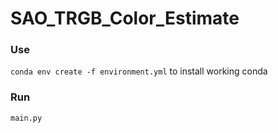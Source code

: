 # SAO_TRGB_Color_Estimate

### Use 
`conda env create -f environment.yml`
to install working conda 

### Run
`main.py`
